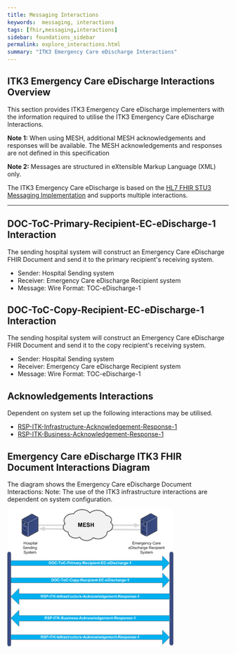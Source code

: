 ```yaml
---
title: Messaging Interactions
keywords:  messaging, interactions
tags: [fhir,messaging,interactions]
sidebar: foundations_sidebar
permalink: explore_interactions.html
summary: "ITK3 Emergency Care eDischarge Interactions"
---
```






## ITK3 Emergency Care eDischarge Interactions Overview ##
This section provides ITK3 Emergency Care eDischarge implementers with the information required to utilise the ITK3 Emergency Care eDischarge Interactions.

**Note 1:** When using MESH, additional MESH acknowledgements and responses will be available.  The MESH acknowledgements and responses are not defined in this specification

**Note 2:** Messages are structured in eXtensible Markup Language (XML) only.

The ITK3 Emergency Care eDischarge is based on the [HL7 FHIR STU3 Messaging Implementation](http://hl7.org/fhir/messaging.html) and supports multiple interactions. 

---------
## DOC-ToC-Primary-Recipient-EC-eDischarge-1 Interaction ##

The sending hospital system will construct an Emergency Care eDischarge FHIR Document and send it to the primary recipient's receiving system.

- Sender: Hospital Sending system
- Receiver: Emergency Care eDischarge Recipient system
- Message: Wire Format: TOC-eDischarge-1

## DOC-ToC-Copy-Recipient-EC-eDischarge-1 Interaction ##

The sending hospital system will construct an Emergency Care eDischarge FHIR Document and send it to the copy recipient's receiving system. 

- Sender: Hospital Sending system
- Receiver: Emergency Care eDischarge Recipient system
- Message: Wire Format: TOC-eDischarge-1

## Acknowledgements Interactions ##

Dependent on system set up the following interactions may be utilised.


- <a href="https://nhsconnect.github.io/ITK3-FHIR-Messaging-Distribution/explore_interactions.html#rsp-itk-infrastructure-acknowledgement-response-1-interaction" target="_blank">RSP-ITK-Infrastructure-Acknowledgement-Response-1</a>
- <a href="https://nhsconnect.github.io/ITK3-FHIR-Messaging-Distribution/explore_interactions.html#rsp-itk-business-acknowledgement-response-1-interactions" target="_blank">RSP-ITK-Business-Acknowledgement-Response-1</a>

## Emergency Care eDischarge ITK3 FHIR Document Interactions Diagram  ##

The diagram shows the Emergency Care eDischarge Document Interactions: Note: The use of the ITK3 infrastructure interactions are dependent on system configuration.  


<img src="images/explore/ITK-EC-eDischarge-FHIRInteractions.png" style="width:75%;max-width: 75%;">












